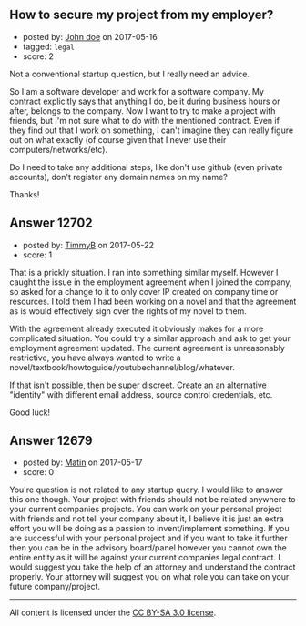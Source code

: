 ## How to secure my project from my employer?

- posted by: [John doe](https://stackexchange.com/users/10913912/john-doe) on 2017-05-16
- tagged: `legal`
- score: 2

Not a conventional startup question, but I really need an advice. 

So I am a software developer and work for a software company. My contract explicitly says that anything I do, be it during business hours or after, belongs to the company. Now I want to try to make a project with friends, but I'm not sure what to do with the mentioned contract. Even if they find out that I work on something, I can't imagine they can really figure out on what exactly (of course given that I never use their computers/networks/etc). 

Do I need to take any additional steps, like don't use github (even private accounts), don't register any domain names on my name?

Thanks!


## Answer 12702

- posted by: [TimmyB](https://stackexchange.com/users/8782762/timmyb) on 2017-05-22
- score: 1

That is a prickly situation.  I ran into something similar myself.  However I caught the issue in the employment agreement when I joined the company, so asked for a change to it to only cover IP created on company time or resources.  I told them I had been working on a novel and that the agreement as is would effectively sign over the rights of my novel to them.  

With the agreement already executed it obviously makes for a more complicated situation.  You could try a similar approach and ask to get your employment agreement updated.  The current agreement is unreasonably restrictive, you have always wanted to write a novel/textbook/howtoguide/youtubechannel/blog/whatever. 

If that isn't possible, then be super discreet.  Create an an alternative "identity" with different email address, source control credentials, etc.

Good luck!


## Answer 12679

- posted by: [Matin](https://stackexchange.com/users/2715241/matin) on 2017-05-17
- score: 0

You're question is not related to any startup query. I would like to answer this one though. Your project with friends should not be related anywhere to your current companies projects. You can work on your personal project with friends and not tell your company about it, I believe it is just an extra effort you will be doing as a passion to invent/implement something. If you are successful with your personal project and if you want to take it further then you can be in the advisory board/panel however you cannot own the entire entity as it will be against your current companies legal contract. I would suggest you take the help of an attorney and understand the contract properly. Your attorney will suggest you on what role you can take on your future company/project.



---

All content is licensed under the [CC BY-SA 3.0 license](https://creativecommons.org/licenses/by-sa/3.0/).

